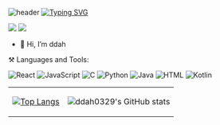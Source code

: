 ![header](https://capsule-render.vercel.app/api?type=waving&color=6994CDEE&text=&animation=twinkling&height=80)
[![Typing SVG](https://readme-typing-svg.demolab.com?font=Alkatra&weight=500&size=45&duration=3500&pause=3&color=6994CDEE&center=false&vCenter=false&multiline=true&repeat=false&width=1000&height=100&lines=Welcome+to+ddah0329's+GitHub!👋)](https://git.io/typing-svg)
<p>
  <a href="https://ddah0329.tistory.com/" target="_blank"><img src="https://img.shields.io/badge/tistory-eb531f?style=flat-square&logo=Tistory&logoColor=white"/></a>
  <a href="mailto:ddah0329m@gmail.com" target="_blank"><img src="https://img.shields.io/badge/ddah0329m@gmail.com-EA4335?style=flat-square&logo=Gmail&logoColor=white"/></a>
  
<!--   <a href="https://mookseong.notion.site/9a1a2e7072444d92a40ffaf350f7d78d?pvs=4" target="_blank"><img src="https://img.shields.io/badge/notion-000000?style=flat-square&logo=notion&logoColor=white"/></a> -->
</p>

- 👋 Hi, I’m ddah
<!--
- 🌱 I’m currently learning MachineLearning, BigData, Frontend(React, Kotlin..) etc
- 👀 I’m interested in ...
- 💞️ I’m looking to collaborate on ...
- 📫 How to reach me ...
-->
⚒️ Languages and Tools:

![React](https://img.shields.io/badge/react-00a2ff.svg?logo=react&logoColor=white)
![JavaScript](https://img.shields.io/badge/javascript-ffc929.svg?logo=javascript&logoColor=white)
![C](https://img.shields.io/badge/C-00599C.svg?logo=C&logoColor=white)
![Python](https://img.shields.io/badge/Python-3776AB.svg?logo=Python&logoColor=white)
![Java](https://img.shields.io/badge/Java-007396.svg?logo=Java&logoColor=white)
![HTML](https://img.shields.io/badge/HTML-E34F26.svg?logo=HTML5&logoColor=white)
![Kotlin](https://img.shields.io/badge/kotlin-%237F52FF.svg?style=flat-square&logo=kotlin&logoColor=white)



<!--![Vue.js](https://img.shields.io/badge/vuejs-%234FC08D.svg?logo=vuedotjs&logoColor=white)
![TypeScript](https://img.shields.io/badge/typescript-%23007ACC.svg?logo=typescript&logoColor=white)
![JavaScript](https://img.shields.io/badge/-GraphQL-ff00c8?logo=graphql&logoColor=white)

![ddah0329's GitHub stats](https://github-readme-stats.vercel.app/api?username=ddah0329&show_icons=true&theme=tokyonight)
-->
<table>
<tr>
<td>
  
[![Top Langs](https://github-readme-stats.vercel.app/api/top-langs/?username=ddah0329&langs_count=10&layout=compact)](https://github.com/ddah0329/ddah0329)  

</td>
<td>
  
![ddah0329's GitHub stats](https://github-readme-stats.vercel.app/api?username=ddah0329&show_icons=true&hide=issues)
</td>
</tr>
</table>



<!--
![React](https://img.shields.io/badge/react-f5f5f5.svg?logo=react&logoColor=%2361DAFB)
![Vue.js](https://img.shields.io/badge/vuejs-f5f5f5.svg?logo=vuedotjs&logoColor=%234FC08D)
![TypeScript](https://img.shields.io/badge/typescript-f5f5f5.svg?logo=typescript&logoColor=%23007ACC)
![JavaScript](https://img.shields.io/badge/javascript-f5f5f5.svg?logo=javascript&logoColor=ffc929)
![JavaScript](https://img.shields.io/badge/-GraphQL-f5f5f5?logo=graphql&logoColor=ff00c8)
-->

<!---
ddah0329/ddah0329 is a ✨ special ✨ repository because its `README.md` (this file) appears on your GitHub profile.
You can click the Preview link to take a look at your changes.
--->

